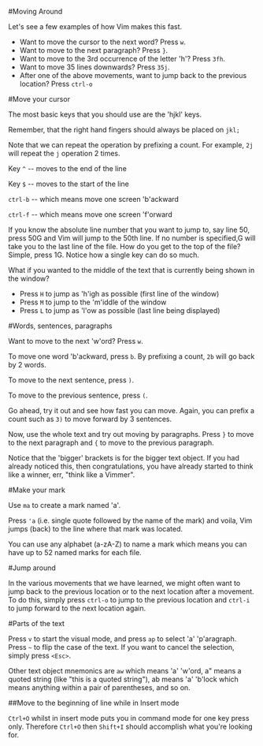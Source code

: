 #Moving Around

Let's see a few examples of how Vim makes this fast.

  * Want to move the cursor to the next word? Press `w`.
  * Want to move to the next paragraph? Press `}`.
  * Want to move to the 3rd occurrence of the letter 'h'? Press `3fh`.
  * Want to move 35 lines downwards? Press `35j`.
  * After one of the above movements, want to jump back to the previous 
	location? Press `ctrl-o`

#Move your cursor

The most basic keys that you should use are the 'hjkl' keys.

Remember, that the right hand fingers should always be placed on `jkl;`

Note that we can repeat the operation by prefixing a count. For example, 
`2j` will repeat the `j` operation 2 times.

Key `^` -- moves to the end of the line

Key `$` -- moves to the start of the line

`ctrl-b` -- which means move one screen 'b'ackward

`ctrl-f` -- which means move one screen 'f'orward

If you know the absolute line number that you want to jump to, say line 50, press 50G and Vim will jump to the 50th line. If no number is specified,G will take you to the last line of the file. How do you get to the top of
the file? Simple, press 1G. Notice how a single key can do so much.

What if you wanted to the middle of the text that is currently being shown
in the window?

  * Press `H` to jump as 'h'igh as possible (first line of the window)
  * Press `M` to jump to the 'm'iddle of the window
  * Press `L` to jump as 'l'ow as possible (last line being displayed)

#Words, sentences, paragraphs

Want to move to the next 'w'ord? Press `w`.

To move one word 'b'ackward, press `b`. By prefixing a count, `2b` will go back by 2 words.

To move to the next sentence, press `)`.

To move to the previous sentence, press `(`.

Go ahead, try it out and see how fast you can move. Again, you can prefix 
a count such as `3)` to move forward by 3 sentences.

Now, use the whole text and try out moving by paragraphs. Press `}` to move to the next paragraph and `{` to move to the previous paragraph.

Notice that the 'bigger' brackets is for the bigger text object. If you 
had already noticed this, then congratulations, you have already started 
to think like a winner, err, "think like a Vimmer".

#Make your mark

Use `ma` to create a mark named 'a'.

Press `'a` (i.e. single quote followed by the name of the mark) and voila, Vim jumps (back) to the line where that mark was located.

You can use any alphabet (a-zA-Z) to name a mark which means you can have up to 52 named marks for each file.

#Jump around

In the various movements that we have learned, we might often want to jump back to the
previous location or to the next location after a movement. To do this, 
simply press `ctrl-o` to jump to the previous location and `ctrl-i` to 
jump forward to the next location again.

#Parts of the text

Press `v` to start the visual mode, and press `ap` to select 'a' 'p'aragraph. Press `~` to flip the case of the text. If you want to cancel the selection, simply press `<Esc>`.

Other text object mnemonics are `aw` which means 'a' 'w'ord, a" means a 
quoted string (like "this is a quoted string"), ab means 'a' 'b'lock which
means anything within a pair of parentheses, and so on.

##Move to the beginning of line while in Insert mode

`Ctrl+O` whilst in insert mode puts you in command mode for one key 
press only. Therefore `Ctrl+O` then `Shift+I` should accomplish what you're looking for.


